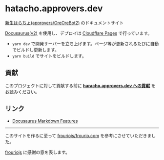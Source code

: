 # hatacho.approvers.dev

[新生はらちょ(approvers/OreOreBot2)](https://github.com/approvers/OreOreBot2) のドキュメントサイト

[Docusaurus(v2)](https://docusaurus.io/) を使用し、デプロイは [Cloudflare Pages](https://pages.cloudflare.com/) で行っています。

- `yarn dev` で開発サーバーを立ち上げます。ページ等が更新されるたびに自動でビルドし更新します。
- `yarn build` でサイトをビルドします。

## 貢献

このプロジェクトに対して貢献する前に **[haracho.approvers.dev への貢献](.github/CONTRIBUTING.md)** をお読みください。

## リンク

- [Docusaurus Markdown Features](https://docusaurus.io/docs/markdown-features)

---

このサイトを作るに至って [frouriojs/frourio.com](https://github.com/frouriojs/frourio.com/blob/master/docusaurus.config.js) を参考にさせていただきました。

[frouriojs](https://github.com/frouriojs) に感謝の意を表します。
